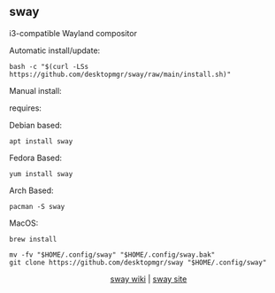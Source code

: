 ## sway  
  
i3-compatible Wayland compositor  
  
Automatic install/update:

```shell
bash -c "$(curl -LSs https://github.com/desktopmgr/sway/raw/main/install.sh)"
```

Manual install:
  
requires:

Debian based:

```shell
apt install sway
```  

Fedora Based:

```shell
yum install sway
```  

Arch Based:

```shell
pacman -S sway
```  

MacOS:  

```shell
brew install
```
  
```shell
mv -fv "$HOME/.config/sway" "$HOME/.config/sway.bak"
git clone https://github.com/desktopmgr/sway "$HOME/.config/sway"
```
  
<p align=center>
  <a href="https://wiki.archlinux.org/index.php/sway" target="_blank" rel="noopener noreferrer">sway wiki</a>  |  
  <a href="https://github.com/swaywm" target="_blank" rel="noopener noreferrer">sway site</a>
</p>  
